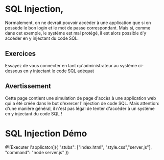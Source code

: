# SQL Injection,

Normalement, on ne devrait pouvoir accéder à une application que si on possède le bon login et le mot de passe correspondant. 
Mais si, comme dans cet exemple, le système est mal protégé, il est alors possible d'y accéder en y injectant du code SQL.

## Exercices
Essayez de vous connecter en tant qu'administrateur au système ci-dessous en y injectant le code SQL adéquat

## Avertissement
Cette page contient une simulation de page d'accès à une application web qui a été créée dans le but d'exercer l'injection de code SQL. Mais attention: d'une manière général, il n'est pas légal de tenter d'accéder à un système en y injectant du code SQL !


# SQL Injection Démo

@[Executer l'applicaton]({ "stubs": ["index.html", "style.css","server.js"], "command": "node server.js" })

